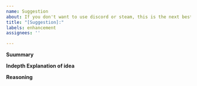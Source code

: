```yaml
---
name: Suggestion
about: If you don't want to use discord or steam, this is the next best option!
title: "[Suggestion]:"
labels: enhancement
assignees: ''

---
```


**Suummary**

**Indepth Explanation of idea**

**Reasoning**
